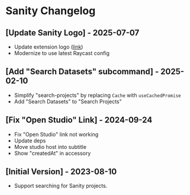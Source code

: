 # Sanity Changelog

## [Update Sanity Logo] - 2025-07-07

- Update extension logo ([link](https://github.com/sanity-io/sanity/blob/main/packages/sanity/static/favicons/favicon-512.png))
- Modernize to use latest Raycast config

## [Add "Search Datasets" subcommand] - 2025-02-10

- Simplify "search-projects" by replacing `Cache` with `useCachedPromise`
- Add "Search Datasets" to "Search Projects"

## [Fix "Open Studio" Link] - 2024-09-24

- Fix "Open Studio" link not working
- Update deps
- Move studio host into subtitle
- Show "createdAt" in accessory

## [Initial Version] - 2023-08-10

- Support searching for Sanity projects.
